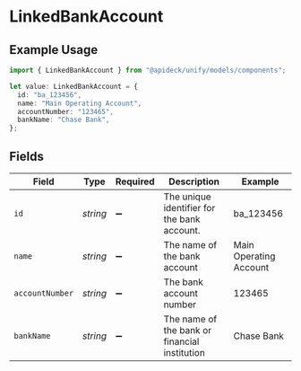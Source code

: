 # LinkedBankAccount

## Example Usage

```typescript
import { LinkedBankAccount } from "@apideck/unify/models/components";

let value: LinkedBankAccount = {
  id: "ba_123456",
  name: "Main Operating Account",
  accountNumber: "123465",
  bankName: "Chase Bank",
};
```

## Fields

| Field                                         | Type                                          | Required                                      | Description                                   | Example                                       |
| --------------------------------------------- | --------------------------------------------- | --------------------------------------------- | --------------------------------------------- | --------------------------------------------- |
| `id`                                          | *string*                                      | :heavy_minus_sign:                            | The unique identifier for the bank account.   | ba_123456                                     |
| `name`                                        | *string*                                      | :heavy_minus_sign:                            | The name of the bank account                  | Main Operating Account                        |
| `accountNumber`                               | *string*                                      | :heavy_minus_sign:                            | The bank account number                       | 123465                                        |
| `bankName`                                    | *string*                                      | :heavy_minus_sign:                            | The name of the bank or financial institution | Chase Bank                                    |